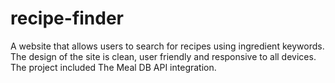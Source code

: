 # recipe-finder

A website that allows users to search for recipes using ingredient keywords. The design of the site is clean, user friendly and responsive to all devices. The project included The Meal DB API integration.

